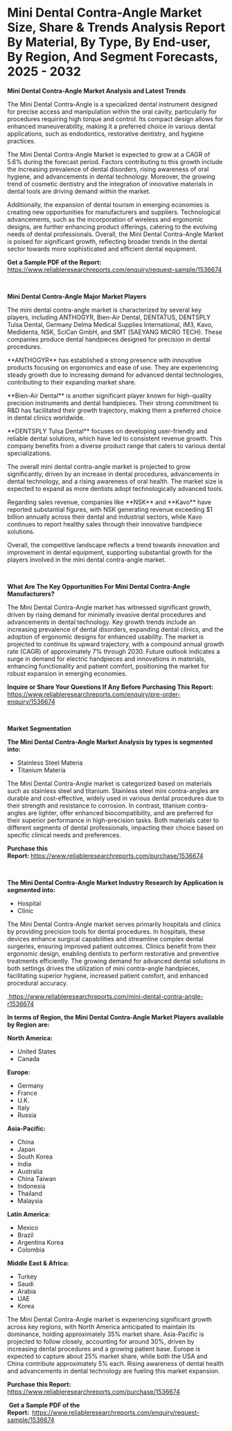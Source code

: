 <p><h1>Mini Dental Contra-Angle Market Size, Share & Trends Analysis Report By Material, By Type, By End-user, By Region, And Segment Forecasts, 2025 - 2032</h1></p><p><strong>Mini Dental Contra-Angle Market Analysis and Latest Trends</strong></p>
<p><p>The Mini Dental Contra-Angle is a specialized dental instrument designed for precise access and manipulation within the oral cavity, particularly for procedures requiring high torque and control. Its compact design allows for enhanced maneuverability, making it a preferred choice in various dental applications, such as endodontics, restorative dentistry, and hygiene practices.</p><p>The Mini Dental Contra-Angle Market is expected to grow at a CAGR of 5.6% during the forecast period. Factors contributing to this growth include the increasing prevalence of dental disorders, rising awareness of oral hygiene, and advancements in dental technology. Moreover, the growing trend of cosmetic dentistry and the integration of innovative materials in dental tools are driving demand within the market.</p><p>Additionally, the expansion of dental tourism in emerging economies is creating new opportunities for manufacturers and suppliers. Technological advancements, such as the incorporation of wireless and ergonomic designs, are further enhancing product offerings, catering to the evolving needs of dental professionals. Overall, the Mini Dental Contra-Angle Market is poised for significant growth, reflecting broader trends in the dental sector towards more sophisticated and efficient dental equipment.</p></p>
<p><strong>Get a Sample PDF of the Report:&nbsp;</strong> <a href="https://www.reliableresearchreports.com/enquiry/request-sample/1536674?utm_campaign=48&utm_medium=2&utm_source=Github&utm_content=ia&utm_term=14042025&utm_id=mini-dental-contra-angle">https://www.reliableresearchreports.com/enquiry/request-sample/1536674</a></p>
<p>&nbsp;</p>
<p><strong>Mini Dental Contra-Angle Major Market Players</strong></p>
<p><p>The mini dental contra-angle market is characterized by several key players, including ANTHOGYR, Bien-Air Dental, DENTATUS, DENTSPLY Tulsa Dental, Germany Delma Medical Supplies International, iM3, Kavo, Medidenta, NSK, SciCan GmbH, and SMT (SAEYANG MICRO TECH). These companies produce dental handpieces designed for precision in dental procedures.</p><p>**ANTHOGYR** has established a strong presence with innovative products focusing on ergonomics and ease of use. They are experiencing steady growth due to increasing demand for advanced dental technologies, contributing to their expanding market share.</p><p>**Bien-Air Dental** is another significant player known for high-quality precision instruments and dental handpieces. Their strong commitment to R&D has facilitated their growth trajectory, making them a preferred choice in dental clinics worldwide.</p><p>**DENTSPLY Tulsa Dental** focuses on developing user-friendly and reliable dental solutions, which have led to consistent revenue growth. This company benefits from a diverse product range that caters to various dental specializations.</p><p>The overall mini dental contra-angle market is projected to grow significantly, driven by an increase in dental procedures, advancements in dental technology, and a rising awareness of oral health. The market size is expected to expand as more dentists adopt technologically advanced tools.</p><p>Regarding sales revenue, companies like **NSK** and **Kavo** have reported substantial figures, with NSK generating revenue exceeding $1 billion annually across their dental and industrial sectors, while Kavo continues to report healthy sales through their innovative handpiece solutions.</p><p>Overall, the competitive landscape reflects a trend towards innovation and improvement in dental equipment, supporting substantial growth for the players involved in the mini dental contra-angle market.</p></p>
<p>&nbsp;</p>
<p><strong>What Are The Key Opportunities For Mini Dental Contra-Angle Manufacturers?</strong></p>
<p><p>The Mini Dental Contra-Angle market has witnessed significant growth, driven by rising demand for minimally invasive dental procedures and advancements in dental technology. Key growth trends include an increasing prevalence of dental disorders, expanding dental clinics, and the adoption of ergonomic designs for enhanced usability. The market is projected to continue its upward trajectory, with a compound annual growth rate (CAGR) of approximately 7% through 2030. Future outlook indicates a surge in demand for electric handpieces and innovations in materials, enhancing functionality and patient comfort, positioning the market for robust expansion in emerging economies.</p></p>
<p><strong>Inquire or Share Your Questions If Any Before Purchasing This Report:</strong> <a href="https://www.reliableresearchreports.com/enquiry/pre-order-enquiry/1536674?utm_campaign=48&utm_medium=2&utm_source=Github&utm_content=ia&utm_term=14042025&utm_id=mini-dental-contra-angle">https://www.reliableresearchreports.com/enquiry/pre-order-enquiry/1536674</a></p>
<p>&nbsp;</p>
<p><strong>Market Segmentation</strong></p>
<p><strong>The Mini Dental Contra-Angle Market Analysis by types is segmented into:</strong></p>
<p><ul><li>Stainless Steel Materia</li><li>Titanium Materia</li></ul></p>
<p><p>The Mini Dental Contra-Angle market is categorized based on materials such as stainless steel and titanium. Stainless steel mini contra-angles are durable and cost-effective, widely used in various dental procedures due to their strength and resistance to corrosion. In contrast, titanium contra-angles are lighter, offer enhanced biocompatibility, and are preferred for their superior performance in high-precision tasks. Both materials cater to different segments of dental professionals, impacting their choice based on specific clinical needs and preferences.</p></p>
<p><strong>Purchase this Report:&nbsp;</strong><a href="https://www.reliableresearchreports.com/purchase/1536674?utm_campaign=48&utm_medium=2&utm_source=Github&utm_content=ia&utm_term=14042025&utm_id=mini-dental-contra-angle">https://www.reliableresearchreports.com/purchase/1536674</a></p>
<p>&nbsp;</p>
<p><strong>The Mini Dental Contra-Angle Market Industry Research by Application is segmented into:</strong></p>
<p><ul><li>Hospital</li><li>Clinic</li></ul></p>
<p><p>The Mini Dental Contra-Angle market serves primarily hospitals and clinics by providing precision tools for dental procedures. In hospitals, these devices enhance surgical capabilities and streamline complex dental surgeries, ensuring improved patient outcomes. Clinics benefit from their ergonomic design, enabling dentists to perform restorative and preventive treatments efficiently. The growing demand for advanced dental solutions in both settings drives the utilization of mini contra-angle handpieces, facilitating superior hygiene, increased patient comfort, and enhanced procedural accuracy.</p></p>
<p><a href="https://www.reliableresearchreports.com/mini-dental-contra-angle-r1536674?utm_campaign=48&utm_medium=2&utm_source=Github&utm_content=ia&utm_term=14042025&utm_id=mini-dental-contra-angle">&nbsp;https://www.reliableresearchreports.com/mini-dental-contra-angle-r1536674</a></p>
<p><strong>In terms of Region, the Mini Dental Contra-Angle Market Players available by Region are:</strong></p>
<p>
    <p> <strong> North America: </strong>
        <ul>
            <li>United States</li>
            <li>Canada</li>
        </ul>
        </p> 
    <p> <strong> Europe: </strong>
        <ul>
            <li>Germany</li>
            <li>France</li>
            <li>U.K.</li>
            <li>Italy</li>
            <li>Russia</li>
        </ul>
        </p> 
    <p> <strong> Asia-Pacific: </strong>
        <ul>
            <li>China</li>
            <li>Japan</li>
            <li>South Korea</li>
            <li>India</li>
            <li>Australia</li>
            <li>China Taiwan</li>
            <li>Indonesia</li>
            <li>Thailand</li>
            <li>Malaysia</li>
        </ul>
        </p> 
    <p> <strong> Latin America: </strong>
        <ul>
            <li>Mexico</li>
            <li>Brazil</li>
            <li>Argentina Korea</li>
            <li>Colombia</li>
        </ul>
        </p> 
    <p> <strong> Middle East & Africa: </strong>
        <ul>
            <li>Turkey</li>
            <li>Saudi</li>
            <li>Arabia</li>
            <li>UAE</li>
            <li>Korea</li>
        </ul>
    </p>
    </p>
<p><p>The Mini Dental Contra-Angle market is experiencing significant growth across key regions, with North America anticipated to maintain its dominance, holding approximately 35% market share. Asia-Pacific is projected to follow closely, accounting for around 30%, driven by increasing dental procedures and a growing patient base. Europe is expected to capture about 25% market share, while both the USA and China contribute approximately 5% each. Rising awareness of dental health and advancements in dental technology are fueling this market expansion.</p></p>
<p><strong>Purchase this Report: </strong><a href="https://www.reliableresearchreports.com/purchase/1536674?utm_campaign=48&utm_medium=2&utm_source=Github&utm_content=ia&utm_term=14042025&utm_id=mini-dental-contra-angle">https://www.reliableresearchreports.com/purchase/1536674</a></p>
<p>&nbsp;<strong>Get a Sample PDF of the Report:&nbsp;&nbsp;</strong><a href="https://www.reliableresearchreports.com/enquiry/request-sample/1536674?utm_campaign=48&utm_medium=2&utm_source=Github&utm_content=ia&utm_term=14042025&utm_id=mini-dental-contra-angle">https://www.reliableresearchreports.com/enquiry/request-sample/1536674</a></p>
<p><strong></strong></p>
<p><p></p><p></p><p></p></p>